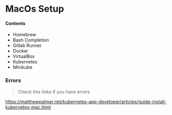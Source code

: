 # MacOs Setup

#### Contents
- Homebrew
- Bash Completion
- Gitlab Runner
- Docker
- VirtualBox
- Kubernetes
- Minikube



### Errors
> Check this links if you have errors

https://matthewpalmer.net/kubernetes-app-developer/articles/guide-install-kubernetes-mac.html
